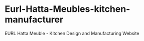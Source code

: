 # Eurl-Hatta-Meubles-kitchen-manufacturer
EURL Hatta Meuble - Kitchen Design and Manufacturing Website
